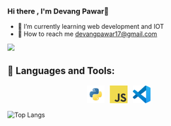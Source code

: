 ### Hi there , I'm Devang Pawar👋


- 🌱 I’m currently learning web development and IOT
- 🤔 How to reach me devangpawar17@gmail.com
<img src="https://github-readme-stats.vercel.app/api?username=devangpawar17&&show_icons=true&title_color=ffffff&icon_color=bb2acf&text_color=daf7dc&bg_color=151515">

## 🧰 Languages and Tools:
<p align="center">
<img src="https://raw.githubusercontent.com/github/explore/80688e429a7d4ef2fca1e82350fe8e3517d3494d/topics/python/python.png" alt="Python" height="40" style="vertical-align:top; margin:4px">
<img src="https://raw.githubusercontent.com/github/explore/80688e429a7d4ef2fca1e82350fe8e3517d3494d/topics/javascript/javascript.png" alt="Javascript" height="40" style="vertical-align:top; margin:4px">
<img src="https://raw.githubusercontent.com/github/explore/80688e429a7d4ef2fca1e82350fe8e3517d3494d/topics/visual-studio-code/visual-studio-code.png" alt="VS Code" height="40" style="vertical-align:top; margin:4px">
</p>

![Top Langs](https://github-readme-stats.vercel.app/api/top-langs/?username=CharalambosIoannou&theme=tokyonight)
